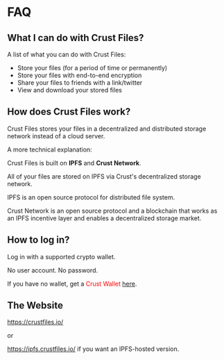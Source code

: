 # FAQ

## What I can do with Crust Files?  

A list of what you can do with Crust Files:  

- Store your files (for a period of time or permanently)
- Store your files with end-to-end encryption
- Share your files to friends with a link/twitter
- View and download your stored files

## How does Crust Files work? 

Crust Files stores your files in a decentralized and distributed storage network instead of a cloud server.  

A more technical explanation:  

Crust Files is built on **IPFS** and **Crust Network**.   

All of your files are stored on IPFS via Crust's decentralized storage network.  

IPFS is an open source protocol for distributed file system.  

Crust Network is an open source protocol and a blockchain that works as an IPFS incentive layer and enables a decentralized storage market.  

## How to log in?

Log in with a supported crypto wallet.  

No user account. No password.  

If you have no wallet, get a <font color="red">Crust Wallet</font> [here](https://chrome.google.com/webstore/detail/crust-wallet/jccapkebeeiajkkdemacblkjhhhboiek?hl=en).  

## The Website  

https://crustfiles.io/  

or  

https://ipfs.crustfiles.io/ if you want an IPFS-hosted version.  



